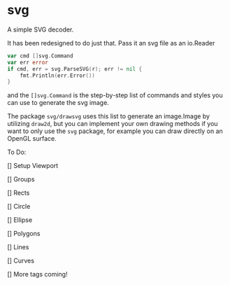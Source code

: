 # svg
A simple SVG decoder.

It has been redesigned to do just that. Pass it an svg file as an io.Reader

```go
var cmd []svg.Command
var err error
if cmd, err = svg.ParseSVG(r); err != nil {
	fmt.Println(err.Error())
}
```

and the `[]svg.Command` is the step-by-step list of commands and styles you can
use to generate the svg image.

The package `svg/drawsvg` uses this list to generate an image.Image by utilizing
`draw2d`, but you can implement your own drawing methods if you want to only use
the `svg` package, for example you can draw directly on an OpenGL surface.

To Do:

[] Setup Viewport

[] Groups

[] Rects

[] Circle

[] Ellipse

[] Polygons

[] Lines

[] Curves

[] More tags coming!

